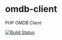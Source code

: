 # omdb-client
PHP OMDB Client 

[![Build Status](https://travis-ci.org/partikus/omdb-client.svg?branch=master)](https://travis-ci.org/partikus/omdb-client)